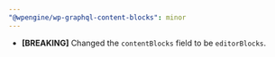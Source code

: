 ```yaml
---
"@wpengine/wp-graphql-content-blocks": minor
---
```


- __[BREAKING]__ Changed the `contentBlocks` field to be `editorBlocks`.
